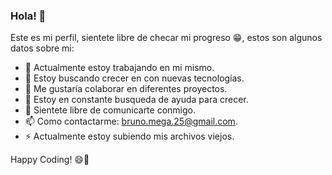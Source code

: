 ### Hola! 👋

Este es mi perfil, sientete libre de checar mi progreso 😁, estos son algunos datos sobre mi:

- 🔭 Actualmente estoy trabajando en mi mismo.
- 🌱 Estoy buscando crecer en con nuevas tecnologías.
- 👯 Me gustaría colaborar en diferentes proyectos.
- 🤔 Estoy en constante busqueda de ayuda para crecer.
- 💬 Sientete libre de comunicarte conmigo.
- 📫 Como contactarme: bruno.mega.25@gmail.com.
- ⚡ Actualmente estoy subiendo mis archivos viejos.

Happy Coding! 😄🚀
